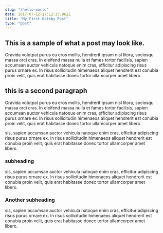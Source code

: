 ```yaml
---
slug: "/hello-world"
date: 2017-07-12T17:12:33.962Z
title: "My First Gatsby Post"
type: "post"
---
```


## This is a sample of what a post may look like.

Gravida volutpat purus eu eros mollis, hendrerit ipsum nisl litora, sociosqu massa orci cras. In eleifend massa nulla et fames tortor facilisis, sapien accumsan auctor vehicula natoque enim cras, efficitur adipiscing risus purus ornare ex. In risus sollicitudin himenaeos aliquet hendrerit est conubia proin velit, quis erat habitasse donec tortor ullamcorper amet libero.

## this is a second paragraph

Gravida volutpat purus eu eros mollis, hendrerit ipsum nisl litora, sociosqu massa orci cras. In eleifend massa nulla et fames tortor facilisis, sapien accumsan auctor vehicula natoque enim cras, efficitur adipiscing risus purus ornare ex. In risus sollicitudin himenaeos aliquet hendrerit est conubia proin velit, quis erat habitasse donec tortor ullamcorper amet libero.

sis, sapien accumsan auctor vehicula natoque enim cras, efficitur adipiscing risus purus ornare ex. In risus sollicitudin himenaeos aliquet hendrerit est conubia proin velit, quis erat habitasse donec tortor ullamcorper amet libero.

### subheading 
sis, sapien accumsan auctor vehicula natoque enim cras, efficitur adipiscing risus purus ornare ex. In risus sollicitudin himenaeos aliquet hendrerit est conubia proin velit, quis erat habitasse donec tortor ullamcorper amet libero.

### Another subheading 
sis, sapien accumsan auctor vehicula natoque enim cras, efficitur adipiscing risus purus ornare ex. In risus sollicitudin himenaeos aliquet hendrerit est conubia proin velit, quis erat habitasse donec tortor ullamcorper amet libero.

